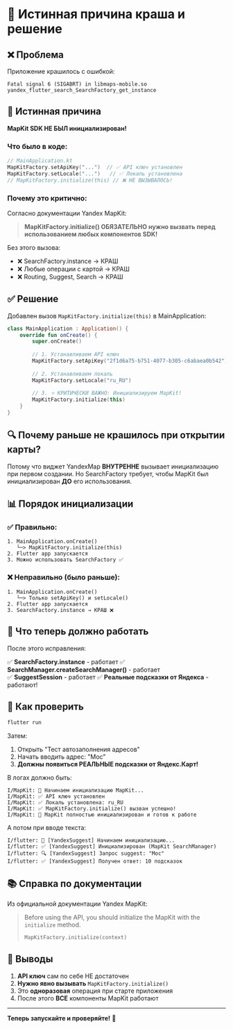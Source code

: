 # 🔧 Истинная причина краша и решение

## ❌ Проблема

Приложение крашилось с ошибкой:
```
Fatal signal 6 (SIGABRT) in libmaps-mobile.so
yandex_flutter_search_SearchFactory_get_instance
```

## 🎯 Истинная причина

**MapKit SDK НЕ БЫЛ инициализирован!**

### Что было в коде:

```kotlin
// MainApplication.kt
MapKitFactory.setApiKey("...")  // ✅ API ключ установлен
MapKitFactory.setLocale("...")   // ✅ Локаль установлена
// MapKitFactory.initialize(this) // ❌ НЕ ВЫЗЫВАЛОСЬ!
```

### Почему это критично:

Согласно документации Yandex MapKit:
> **MapKitFactory.initialize() ОБЯЗАТЕЛЬНО нужно вызвать перед использованием любых компонентов SDK!**

Без этого вызова:
- ❌ SearchFactory.instance → КРАШ
- ❌ Любые операции с картой → КРАШ
- ❌ Routing, Suggest, Search → КРАШ

## ✅ Решение

Добавлен вызов `MapKitFactory.initialize(this)` в MainApplication:

```kotlin
class MainApplication : Application() {
    override fun onCreate() {
        super.onCreate()
        
        // 1. Устанавливаем API ключ
        MapKitFactory.setApiKey("2f1d6a75-b751-4077-b305-c6abaea0b542")
        
        // 2. Устанавливаем локаль
        MapKitFactory.setLocale("ru_RU")
        
        // 3. ⭐ КРИТИЧЕСКИ ВАЖНО: Инициализируем MapKit!
        MapKitFactory.initialize(this)
    }
}
```

## 🔍 Почему раньше не крашилось при открытии карты?

Потому что виджет YandexMap **ВНУТРЕННЕ** вызывает инициализацию при первом создании. Но SearchFactory требует, чтобы MapKit был инициализирован **ДО** его использования.

## 📊 Порядок инициализации

### ✅ Правильно:
```
1. MainApplication.onCreate()
   └─> MapKitFactory.initialize(this)
2. Flutter app запускается
3. Можно использовать SearchFactory ✅
```

### ❌ Неправильно (было раньше):
```
1. MainApplication.onCreate()
   └─> Только setApiKey() и setLocale()
2. Flutter app запускается
3. SearchFactory.instance → КРАШ ❌
```

## 🚀 Что теперь должно работать

После этого исправления:

✅ **SearchFactory.instance** - работает
✅ **SearchManager.createSearchManager()** - работает  
✅ **SuggestSession** - работает
✅ **Реальные подсказки от Яндекса** - работают!

## 🧪 Как проверить

```bash
flutter run
```

Затем:
1. Открыть "Тест автозаполнения адресов"
2. Начать вводить адрес: "Мос"
3. **Должны появиться РЕАЛЬНЫЕ подсказки от Яндекс.Карт!**

В логах должно быть:
```
I/MapKit: 🔄 Начинаем инициализацию MapKit...
I/MapKit: ✅ API ключ установлен
I/MapKit: ✅ Локаль установлена: ru_RU
I/MapKit: ✅ MapKitFactory.initialize() вызван успешно!
I/MapKit: 🎉 MapKit полностью инициализирован и готов к работе
```

А потом при вводе текста:
```
I/flutter: 🔄 [YandexSuggest] Начинаем инициализацию...
I/flutter: ✅ [YandexSuggest] Инициализирован (MapKit SearchManager)
I/flutter: 🔍 [YandexSuggest] Запрос suggest: "Мос"
I/flutter: ✅ [YandexSuggest] Получен ответ: 10 подсказок
```

## 📚 Справка по документации

Из официальной документации Yandex MapKit:

> Before using the API, you should initialize the MapKit with the `initialize` method.
> 
> ```kotlin
> MapKitFactory.initialize(context)
> ```

## 🎯 Выводы

1. **API ключ** сам по себе НЕ достаточен
2. **Нужно явно вызывать** `MapKitFactory.initialize()`
3. Это **одноразовая** операция при старте приложения
4. После этого **ВСЕ** компоненты MapKit работают

---

**Теперь запускайте и проверяйте!** 🚀
